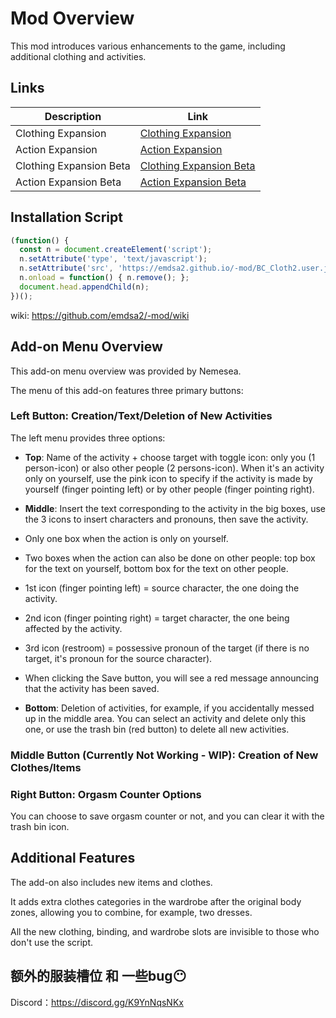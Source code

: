 # Mod Overview

This mod introduces various enhancements to the game, including additional clothing and activities.

## Links

| Description             | Link                                                                             |
| ----------------------- | -------------------------------------------------------------------------------- |
| Clothing Expansion      | [Clothing Expansion](https://emdsa2.github.io/-mod/BC_Cloth2.user.js)            |
| Action Expansion        | [Action Expansion](https://emdsa2.github.io/-mod/BC_Activity2.user.js)           |
| Clothing Expansion Beta | [Clothing Expansion Beta](https://emdsa2.github.io/-mod/BC_Cloth2-beta.user.js)  |
| Action Expansion Beta   | [Action Expansion Beta](https://emdsa2.github.io/-mod/BC_Activity2-beta.user.js) |

## Installation Script

```javascript
(function() {
  const n = document.createElement('script');
  n.setAttribute('type', 'text/javascript');
  n.setAttribute('src', 'https://emdsa2.github.io/-mod/BC_Cloth2.user.js?t=' + Date.now());
  n.onload = function() { n.remove(); };
  document.head.appendChild(n);
})();
```

wiki: https://github.com/emdsa2/-mod/wiki


## Add-on Menu Overview

This add-on menu overview was provided by Nemesea.

The menu of this add-on features three primary buttons:

### Left Button: Creation/Text/Deletion of New Activities

The left menu provides three options:

- **Top**: Name of the activity + choose target with toggle icon: only you (1 person-icon) or also other people (2 persons-icon).    When it's an activity only on yourself, use the pink icon to specify if the activity is made by yourself (finger pointing left) or by other people (finger pointing right).

- **Middle**: Insert the text corresponding to the activity in the big boxes, use the 3 icons to insert characters and pronouns, then save the activity.
- Only one box when the action is only on yourself.
- Two boxes when the action can also be done on other people: top box for the text on yourself, bottom box for the text on other people.
- 1st icon (finger pointing left) = source character, the one doing the activity.
- 2nd icon (finger pointing right) = target character, the one being affected by the activity.
- 3rd icon (restroom) = possessive pronoun of the target (if there is no target, it's pronoun for the source character).
- When clicking the Save button, you will see a red message announcing that the activity has been saved.

- **Bottom**: Deletion of activities, for example, if you accidentally messed up in the middle area.    You can select an activity and delete only this one, or use the trash bin (red button) to delete all new activities.

### Middle Button (Currently Not Working - WIP): Creation of New Clothes/Items

### Right Button: Orgasm Counter Options

You can choose to save orgasm counter or not, and you can clear it with the trash bin icon.

## Additional Features

The add-on also includes new items and clothes.

It adds extra clothes categories in the wardrobe after the original body zones, allowing you to combine, for example, two dresses.

All the new clothing, binding, and wardrobe slots are invisible to those who don't use the script.

## 额外的服装槽位 和 一些bug😶

Discord：https://discord.gg/K9YnNqsNKx

